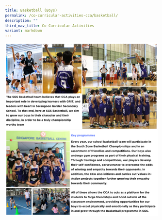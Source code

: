 ```yaml
---
title: Basketball (Boys)
permalink: /co-curricular-activities-cca/basketball/
description: ""
third_nav_title: Co Curricular Activities
variant: markdown
---
```

![](/images/basketball__1_.png)
![](/images/basketball__2_.png)
